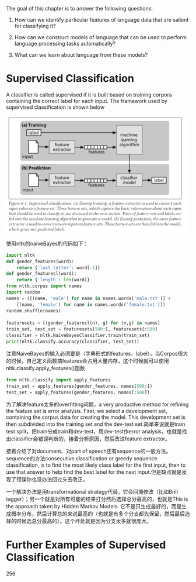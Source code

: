 The goal of this chapter is to answer the following questions:

1. How can we identify particular features of language data that are salient for classifying it?

2. How can we construct models of language that can be used to perform language processing tasks automatically?

3. What can we learn about language from these models?

# Supervised Classification

A classifier is called supervised if it is built based on training corpora containing the correct label for each input. The framework used by supervised classification is shown below

![](6-1.png)

使用nltk的naiveBayes的代码如下：
```python
import nltk
def gender_features(word):
    return {'last_letter': word[-1]}
def gender_featuresl(word):
    return {'length': len(word)}
from nltk.corpus import names
import random
names = ([(name, 'male') for name in names.words('male.txt')] +
    [(name, 'female') for name in names.words('female.txt')])
random.shuffle(names)

featuresets = [(gender_featuresl(n), g) for (n,g) in names]
train_set, test_set = featuresets[500:], featuresets[:500]
classifier = nltk.NaiveBayesClassifier.train(train_set)
print(nltk.classify.accuracy(classifier, test_set))
```
注意NaiveBayes的输入必须要是（字典形式的features，label）。当Corpos很大的时候，自己定义函数搞features会占用大量内存，这个时候就可以使用nltk.classify.apply_features()函数
```python
from nltk.classify import apply_features
train_set = apply_features(gender_features, names[500:])
test_set = apply_features(gender_features, names[:500])
```

为了解决feature太多的overfitting问题，a very productive method for refining the feature set is error analysis. First, we select a development set, containing the corpus data for creating the model. This development set is then subdivided into the training set and the dev-test set.简单来说就是train test split，把train分成train和dev-test，用dev-test作error analysis，也就是找出classifier会错误判断的，接着分析原因，然后改进feature extractor。

接着介绍了对document、对part of speech还有sequence的一般方法。sequence的方法consecutive classification or greedy sequence classification, is to find the most likely class label for the first input, then to use that answer to help find the best label for the next input.但是缺点就是发现了错误你也没办法回过头去改正。

一个解决办法是用transformational strategy代替，它会回溯修改（比如Brill tagger）；另一个就是对所有可能的结果打分然后选择总分最高的，也就是This is the approach taken by Hidden Markov Models. 它不是只生成最好的，而是生成概率分布，然后计算总的来说最高的（也就是有多个分支都先保留，然后最后选择的时候选总分最高的）。这个坏处就是因为分支太多就很庞大。

# Further Examples of Supervised Classification
256